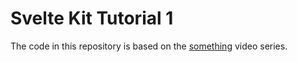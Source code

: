 # Svelte Kit Tutorial 1

The code in this repository is based on the
[something](linke)
video series.
